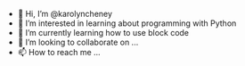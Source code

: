 - 👋 Hi, I’m @karolyncheney
- 👀 I’m interested in learning about programming with Python 
- 🌱 I’m currently learning how to use block code 
- 💞️ I’m looking to collaborate on ...
- 📫 How to reach me ...

<!---
karolyncheney/karolyncheney is a ✨ special ✨ repository because its `README.md` (this file) appears on your GitHub profile.
You can click the Preview link to take a look at your changes.
--->
